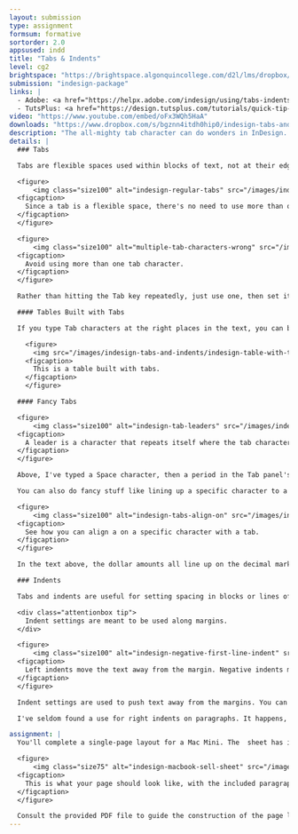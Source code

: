 ```yaml
---
layout: submission
type: assignment
formsum: formative
sortorder: 2.0
appsused: indd
title: "Tabs & Indents"
level: cg2
brightspace: "https://brightspace.algonquincollege.com/d2l/lms/dropbox/user/folder_submit_files.d2l?db=384490&grpid=0&isprv=0&bp=0&ou=411224"
submission: "indesign-package"
links: |
  - Adobe: <a href="https://helpx.adobe.com/indesign/using/tabs-indents.html" target="_blank" title="Tabs & Indents">Tabs & Indents</a>
  - TutsPlus: <a href="https://design.tutsplus.com/tutorials/quick-tip-indesign-working-with-tabs--vector-4612" target="_blank" title="Working with Tabs">Working with Tabs</a>
video: "https://www.youtube.com/embed/oFx3WQh5HaA"
downloads: "https://www.dropbox.com/s/bgznn4itdh0hip0/indesign-tabs-and-indents.zip?dl=1"
description: "The all-mighty tab character can do wonders in InDesign. We'll explore setting indented text and building grids with tabs and indents, too."
details: |
  ### Tabs

  Tabs are flexible spaces used within blocks of text, not at their edges.

  <figure>
      <img class="size100" alt="indesign-regular-tabs" src="/images/indesign-tabs-and-indents/indesign-regular-tabs.jpg">
  <figcaption>
    Since a tab is a flexible space, there's no need to use more than one at a time.
  </figcaption>
  </figure>

  <figure>
      <img class="size100" alt="multiple-tab-characters-wrong" src="/images/indesign-tabs-and-indents/multiple-tab-characters-wrong.svg">
  <figcaption>
    Avoid using more than one tab character.
  </figcaption>
  </figure>

  Rather than hitting the Tab key repeatedly, just use one, then set its width in the Tabs ruler.

  #### Tables Built with Tabs

  If you type Tab characters at the right places in the text, you can build tables with nicely-spaced columns. 

    <figure>
      <img src="/images/indesign-tabs-and-indents/indesign-table-with-tabs.jpg" class="size100 borderlightgrey1" alt="Table built with Tabs.">
    <figcaption>
      This is a table built with tabs.
    </figcaption>
    </figure>

  #### Fancy Tabs

  <figure>
      <img class="size100" alt="indesign-tab-leaders" src="/images/indesign-tabs-and-indents/indesign-tab-leaders.svg">
  <figcaption>
    A leader is a character that repeats itself where the tab character is.
  </figcaption>
  </figure>

  Above, I've typed a Space character, then a period in the Tab panel's Leader field. You see that the periods repeat as long as the tab is. I've made them lime green by applying a character style to the tab.

  You can also do fancy stuff like lining up a specific character to a tab.

  <figure>
      <img class="size100" alt="indesign-tabs-align-on" src="/images/indesign-tabs-and-indents/indesign-tabs-align-on.svg">
  <figcaption>
    See how you can align a on a specific character with a tab.
  </figcaption>
  </figure>

  In the text above, the dollar amounts all line up on the decimal mark. This makes rows of money values much easier to read. You can actually align a tab with any character, using the Align On field in the Tabs panel. On the right, all the @ symbols line up.

  ### Indents

  Tabs and indents are useful for setting spacing in blocks or lines of type. It's important to know when to use which.

  <div class="attentionbox tip">
    Indent settings are meant to be used along margins.
  </div>

  <figure>
      <img class="size100" alt="indesign-negative-first-line-indent" src="/images/indesign-tabs-and-indents/indesign-negative-first-line-indent.jpg">
  <figcaption>
    Left indents move the text away from the margin. Negative indents make the text hang.
  </figcaption>
  </figure>

  Indent settings are used to push text away from the margins. You can push the whole paragraph away from the margin, or you can do fun stuff as shown above. You can enter negative values to make text hang.

  I've seldom found a use for right indents on paragraphs. It happens, but rarely.

assignment: |
  You'll complete a single-page layout for a Mac Mini. The  sheet has indented text and bullet lists.

  <figure>
      <img class="size75" alt="indesign-macbook-sell-sheet" src="/images/indesign-tabs-and-indents/indesign-macbook-sell-sheet.jpg">
  <figcaption>
    This is what your page should look like, with the included paragraph styles.
  </figcaption>
  </figure>

  Consult the provided PDF file to guide the construction of the page layout.
---
```


